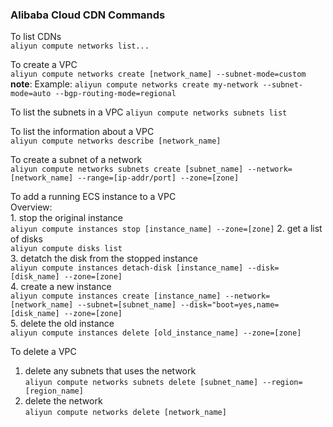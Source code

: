 ### Alibaba Cloud CDN Commands

To list CDNs  
`aliyun compute networks list...`

To create a VPC  
`aliyun compute networks create [network_name] --subnet-mode=custom`  
**note**: Example: `aliyun compute networks create my-network --subnet-mode=auto --bgp-routing-mode=regional`  

To list the subnets in a VPC
`aliyun compute networks subnets list`

To list the information about a VPC  
`aliyun compute networks describe [network_name]`  

To create a subnet of a network  
`aliyun compute networks subnets create [subnet_name] --network=[network_name] --range=[ip-addr/port] --zone=[zone]`  

To add a running ECS instance to a VPC  
Overview:  
    1. stop the original instance  
    `aliyun compute instances stop [instance_name] --zone=[zone]`
    2. get a list of disks  
    `aliyun compute disks list`     
    3. detatch the disk from the stopped instance  
    `aliyun compute instances detach-disk [instance_name] --disk=[disk_name] --zone=[zone]`  
    4. create a new instance  
    `aliyun compute instances create [instance_name] --network=[network_name] --subnet=[subnet_name] --disk="boot=yes,name=[disk_name] --zone=[zone]`  
    5. delete the old instance  
    `aliyun compute instances delete [old_instance_name] --zone=[zone]`

To delete a VPC  
  1. delete any subnets that uses the network  
  `aliyun compute networks subnets delete [subnet_name] --region=[region_name]`
  2. delete the network  
  `aliyun compute networks delete [network_name]`  



